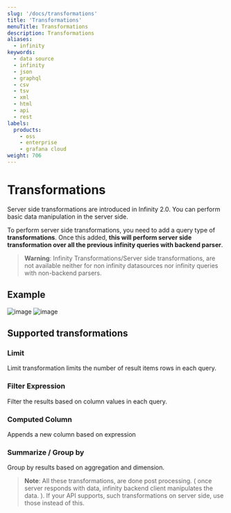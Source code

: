 ```yaml
---
slug: '/docs/transformations'
title: 'Transformations'
menuTitle: Transformations
description: Transformations
aliases:
  - infinity
keywords:
  - data source
  - infinity
  - json
  - graphql
  - csv
  - tsv
  - xml
  - html
  - api
  - rest
labels:
  products:
    - oss
    - enterprise
    - grafana cloud
weight: 706
---
```


# Transformations

Server side transformations are introduced in Infinity 2.0. You can perform basic data manipulation in the server side.

To perform server side transformations, you need to add a query type of **transformations**. Once this added, **this will perform server side transformation over all the previous infinity queries with backend parser**.

> **Warning**: Infinity Transformations/Server side transformations, are not available neither for non infinity datasources nor infinity queries with non-backend parsers.

## Example

![image](https://github.com/grafana/grafana-infinity-datasource/assets/153843/a3116cff-d5eb-4092-83bb-2ca17ec1f052#center)
![image](https://github.com/grafana/grafana-infinity-datasource/assets/153843/bf8b5787-e8b2-4847-95a7-544aa2f4848e#center)

## Supported transformations

### Limit

Limit transformation limits the number of result items rows in each query.

### Filter Expression

Filter the results based on column values in each query.

### Computed Column

Appends a new column based on expression

### Summarize / Group by

Group by results based on aggregation and dimension.

> **Note**: All these transformations, are done post processing. ( once server responds with data, infinity backend client manipulates the data. ). If your API supports, such transformations on server side, use those instead of this.
